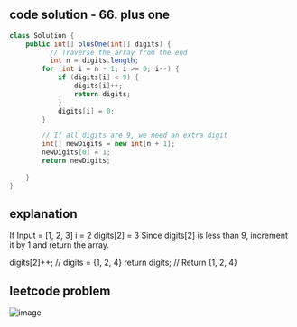 ## code solution - 66. plus one 
```java
class Solution {
    public int[] plusOne(int[] digits) {
          // Traverse the array from the end
          int n = digits.length;
        for (int i = n - 1; i >= 0; i--) {
            if (digits[i] < 9) {
                digits[i]++;
                return digits;
            }
            digits[i] = 0;
        }

        // If all digits are 9, we need an extra digit
        int[] newDigits = new int[n + 1];
        newDigits[0] = 1;
        return newDigits;
    
    }
}
```

## explanation 
If Input = [1, 2, 3]
i = 2
digits[2] = 3
Since digits[2] is less than 9, increment it by 1 and return the array.

digits[2]++;  // digits = {1, 2, 4}
return digits;  // Return {1, 2, 4}


## leetcode problem 
![image](https://github.com/user-attachments/assets/8d7bb408-2d9e-49b6-98ab-431f1a0be38b)
